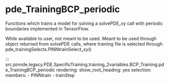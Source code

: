 # pde_TrainingBCP_periodic

Functions which trains a model for solving a solvePDE_xy call with periodic boundaries implemented in TensorFlow.

While available to user, not meant to be used. Meant to be used through
object returned from solvePDE calls, where training file is selected through pde_trainingSelects.PINNtrainSelect_xy()

::: src.pinnde.legacy.PDE.SpecificTraining.training_2variables.BCP_Training.pde_TrainingBCP_periodic
    rendering:
      show_root_heading: yes
    selection:
      members:
        - PINNtrain
        - trainStep